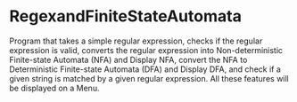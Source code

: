 # RegexandFiniteStateAutomata
Program that takes a simple regular expression, checks if the regular expression is valid, converts the regular expression into Non-deterministic Finite-state Automata (NFA) and Display NFA, convert the NFA to Deterministic  Finite-state Automata (DFA) and Display DFA, and check if a given string is matched by a given regular expression. All these features will be displayed on a Menu.
